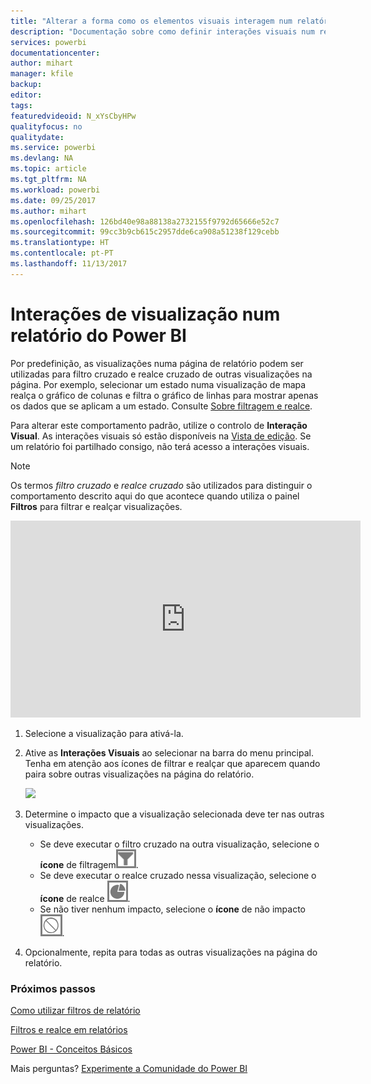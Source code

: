 ```yaml
---
title: "Alterar a forma como os elementos visuais interagem num relatório"
description: "Documentação sobre como definir interações visuais num relatório do Microsoft Power BI."
services: powerbi
documentationcenter: 
author: mihart
manager: kfile
backup: 
editor: 
tags: 
featuredvideoid: N_xYsCbyHPw
qualityfocus: no
qualitydate: 
ms.service: powerbi
ms.devlang: NA
ms.topic: article
ms.tgt_pltfrm: NA
ms.workload: powerbi
ms.date: 09/25/2017
ms.author: mihart
ms.openlocfilehash: 126bd40e98a88138a2732155f9792d65666e52c7
ms.sourcegitcommit: 99cc3b9cb615c2957dde6ca908a51238f129cebb
ms.translationtype: HT
ms.contentlocale: pt-PT
ms.lasthandoff: 11/13/2017
---
```

# <a name="visualization-interactions-in-a-power-bi-report"></a>Interações de visualização num relatório do Power BI
Por predefinição, as visualizações numa página de relatório podem ser utilizadas para filtro cruzado e realce cruzado de outras visualizações na página.
Por exemplo, selecionar um estado numa visualização de mapa realça o gráfico de colunas e filtra o gráfico de linhas para mostrar apenas os dados que se aplicam a um estado.
Consulte [Sobre filtragem e realce](power-bi-reports-filters-and-highlighting.md).

Para alterar este comportamento padrão, utilize o controlo de **Interação Visual**. As interações visuais só estão disponíveis na [Vista de edição](service-interact-with-a-report-in-editing-view.md). Se um relatório foi partilhado consigo, não terá acesso a interações visuais.

> [!NOTE]
> Os termos *filtro cruzado* e *realce cruzado* são utilizados para distinguir o comportamento descrito aqui do que acontece quando utiliza o painel **Filtros** para filtrar e realçar visualizações.  
> 
> 

<iframe width="560" height="315" src="https://www.youtube.com/embed/N_xYsCbyHPw?list=PL1N57mwBHtN0JFoKSR0n-tBkUJHeMP2cP" frameborder="0" allowfullscreen></iframe>

1. Selecione a visualização para ativá-la.  
2. Ative as **Interações Visuais** ao selecionar na barra do menu principal. Tenha em atenção aos ícones de filtrar e realçar que aparecem quando paira sobre outras visualizações na página do relatório.
   
    ![](media/service-reports-visual-interactions/pbi-visual-interaction-icon.png)
3. Determine o impacto que a visualização selecionada deve ter nas outras visualizações.  
   
   * Se deve executar o filtro cruzado na outra visualização, selecione o **ícone** de filtragem![](media/service-reports-visual-interactions/pbi-filter-icon-outlined.png).
   * Se deve executar o realce cruzado nessa visualização, selecione o **ícone** de realce ![](media/service-reports-visual-interactions/pbi-highlight-icon-outlined.png).
   * Se não tiver nenhum impacto, selecione o **ícone** de não impacto ![](media/service-reports-visual-interactions/pbi-noimpact-icon-outlined.png).
4. Opcionalmente, repita para todas as outras visualizações na página do relatório.

### <a name="next-steps"></a>Próximos passos
[Como utilizar filtros de relatório](power-bi-how-to-report-filter.md)

[Filtros e realce em relatórios](power-bi-reports-filters-and-highlighting.md)

[Power BI - Conceitos Básicos](service-basic-concepts.md)

Mais perguntas? [Experimente a Comunidade do Power BI](http://community.powerbi.com/)

